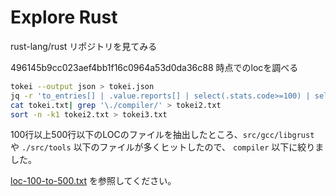 # Explore Rust

rust-lang/rust リポジトリを見てみる

496145b9cc023aef4bb1f16c0964a53d0da36c88 時点でのlocを調べる

```bash
tokei --output json > tokei.json
jq -r 'to_entries[] | .value.reports[] | select(.stats.code>=100) | select(.stats.code<=500) | select(.name | endswith(".rs")) | (.stats.code|tostring) + " " + .name\n' tokei.json > tokei.txt
cat tokei.txt| grep '\./compiler/' > tokei2.txt
sort -n -k1 tokei2.txt > tokei3.txt
```

100行以上500行以下のLOCのファイルを抽出したところ、`src/gcc/libgrust` や `./src/tools` 以下のファイルが多くヒットしたので、 `compiler` 以下に絞りました。

[loc-100-to-500.txt](loc-100-to-500.txt) を参照してください。
